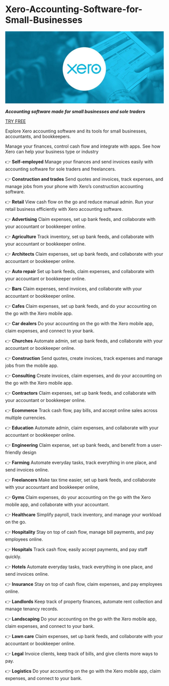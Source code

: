 # Xero-Accounting-Software-for-Small-Businesses

<img src="https://github.com/XeroAccountingSoftware/Xero-Accounting-Software-for-Small-Businesses/blob/main/g.jpg"/>

***Accounting software made for small businesses and sole traders***

[TRY FREE](https://bit.ly/4eMKMrq)

Explore Xero accounting software and its tools for small businesses, accountants, and bookkeepers.

Manage your finances, control cash flow and integrate with apps. See how Xero can help your business type or industry

👉 **Self-employed**
Manage your finances and send invoices easily with accounting software for sole traders and freelancers.

👉 **Construction and trades**
Send quotes and invoices, track expenses, and manage jobs from your phone with Xero’s construction accounting software.

👉 **Retail**
View cash flow on the go and reduce manual admin. Run your retail business efficiently with Xero accounting software.

👉 **Advertising**
Claim expenses, set up bank feeds, and collaborate with your accountant or bookkeeper online.

👉 **Agriculture**
Track inventory, set up bank feeds, and collaborate with your accountant or bookkeeper online.

👉 **Architects**
Claim expenses, set up bank feeds, and collaborate with your accountant or bookkeeper online.

👉 **Auto repair**
Set up bank feeds, claim expenses, and collaborate with your accountant or bookkeeper online.

👉 **Bars**
Claim expenses, send invoices, and collaborate with your accountant or bookkeeper online.

👉 **Cafes**
Claim expenses, set up bank feeds, and do your accounting on the go with the Xero mobile app.

👉 **Car dealers**
Do your accounting on the go with the Xero mobile app, claim expenses, and connect to your bank.

👉 **Churches**
Automate admin, set up bank feeds, and collaborate with your accountant or bookkeeper online.

👉 **Construction**
Send quotes, create invoices, track expenses and manage jobs from the mobile app.

👉 **Consulting**
Create invoices, claim expenses, and do your accounting on the go with the Xero mobile app.

👉 **Contractors**
Claim expenses, set up bank feeds, and collaborate with your accountant or bookkeeper online.

👉 **Ecommerce**
Track cash flow, pay bills, and accept online sales across multiple currencies.

👉 **Education**
Automate admin, claim expenses, and collaborate with your accountant or bookkeeper online.

👉 **Engineering**
Claim expense, set up bank feeds, and benefit from a user-friendly design

👉 **Farming**
Automate everyday tasks, track everything in one place, and send invoices online.

👉 **Freelancers**
Make tax time easier, set up bank feeds, and collaborate with your accountant and bookkeeper online,

👉 **Gyms**
Claim expenses, do your accounting on the go with the Xero mobile app, and collaborate with your accountant.

👉 **Healthcare**
Simplify payroll, track inventory, and manage your workload on the go.

👉 **Hospitality**
Stay on top of cash flow, manage bill payments, and pay employees online.

👉 **Hospitals**
Track cash flow, easily accept payments, and pay staff quickly.

👉 **Hotels**
Automate everyday tasks, track everything in one place, and send invoices online.

👉 **Insurance**
Stay on top of cash flow, claim expenses, and pay employees online.

👉 **Landlords**
Keep track of property finances, automate rent collection and manage tenancy records.

👉 **Landscaping**
Do your accounting on the go with the Xero mobile app, claim expenses, and connect to your bank.

👉 **Lawn care**
Claim expenses, set up bank feeds, and collaborate with your accountant or bookkeeper online.

👉 **Legal**
Invoice clients, keep track of bills, and give clients more ways to pay.

👉 **Logistics**
Do your accounting on the go with the Xero mobile app, claim expenses, and connect to your bank.
